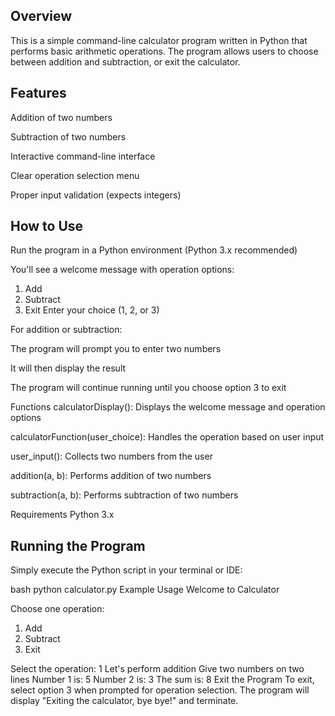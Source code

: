 ## Overview
This is a simple command-line calculator program written in Python that performs basic arithmetic operations. The program allows users to choose between addition and subtraction, 
or exit the calculator.

## Features
Addition of two numbers

Subtraction of two numbers

Interactive command-line interface

Clear operation selection menu

Proper input validation (expects integers)

## How to Use
Run the program in a Python environment (Python 3.x recommended)

You'll see a welcome message with operation options:

1. Add
2. Subtract
3. Exit
Enter your choice (1, 2, or 3)

For addition or subtraction:

The program will prompt you to enter two numbers

It will then display the result

The program will continue running until you choose option 3 to exit

Functions
calculatorDisplay(): Displays the welcome message and operation options

calculatorFunction(user_choice): Handles the operation based on user input

user_input(): Collects two numbers from the user

addition(a, b): Performs addition of two numbers

subtraction(a, b): Performs subtraction of two numbers

Requirements
Python 3.x

## Running the Program
Simply execute the Python script in your terminal or IDE:

bash
python calculator.py
Example Usage
Welcome to Calculator

Choose one operation:
1. Add
2. Subtract
3. Exit

Select the operation: 1
Let's perform addition
Give two numbers on two lines
Number 1 is: 5
Number 2 is: 3
The sum is: 8
Exit the Program
To exit, select option 3 when prompted for operation selection. The program will display "Exiting the calculator, bye bye!" and terminate.

